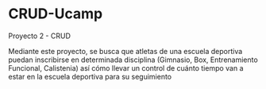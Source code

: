 # CRUD-Ucamp
Proyecto 2 - CRUD

Mediante este proyecto, se busca que atletas de una escuela deportiva puedan inscribirse en determinada disciplina (Gimnasio, Box, Entrenamiento Funcional, Calistenia) 
así cómo llevar un control de cuánto tiempo van a estar en la escuela deportiva para su seguimiento
